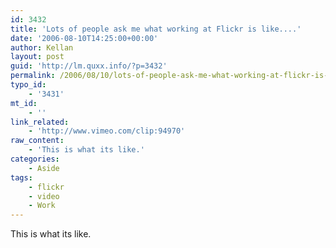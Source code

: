 ```yaml
---
id: 3432
title: 'Lots of people ask me what working at Flickr is like....'
date: '2006-08-10T14:25:00+00:00'
author: Kellan
layout: post
guid: 'http://lm.quxx.info/?p=3432'
permalink: /2006/08/10/lots-of-people-ask-me-what-working-at-flickr-is-like/
typo_id:
    - '3431'
mt_id:
    - ''
link_related:
    - 'http://www.vimeo.com/clip:94970'
raw_content:
    - 'This is what its like.'
categories:
    - Aside
tags:
    - flickr
    - video
    - Work
---
```


This is what its like.